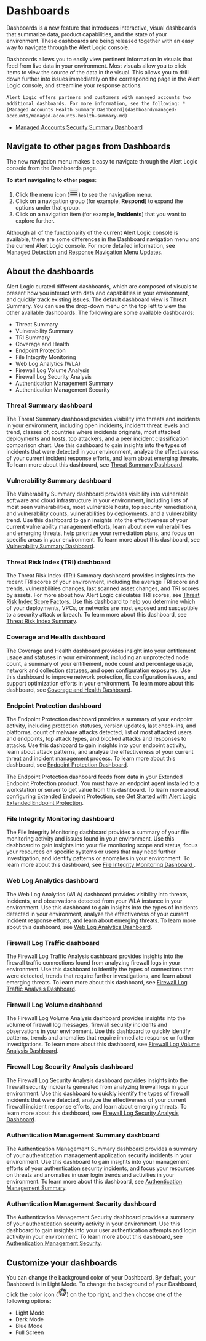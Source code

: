 # Dashboards

Dashboards is a new feature that introduces interactive, visual dashboards that summarize data, product capabilities, and the state of your environment. These dashboards are being released together with an easy way to  navigate through the Alert Logic console.

Dashboards allows you to easily view pertinent information  in  visuals that feed from live data in your environment. Most visuals allow you to click items to view the source of the data  in the visual. This allows you to drill down further into issues immediately  on the corresponding page in the Alert Logic console, and streamline your response actions.

    Alert Logic offers partners and customers with managed accounts two additional dashboards. For more information, see the following: * [Managed Accounts Health Summary Dashboard](dashboard/managed-accounts/managed-accounts-health-summary.md)
* [Managed Accounts Security Summary Dashboard](dashboard/managed-accounts/managed-accounts-security-summary.md)

## Navigate to other pages from Dashboards

The new navigation menu makes it easy to navigate through the Alert Logic console from the Dashboards page.

**To start navigating to other pages**:

1. Click the menu icon (![](../Resources/Images/dashboard/menu-icon.png)) to see the navigation menu.
2. Click on a navigation group (for example, **Respond**) to expand the options under that group.
3. Click on a navigation item (for example, **Incidents**) that you want to explore further.

Although all of the functionality of the current Alert Logic console is available, there are some differences in the Dashboard navigation menu and the current Alert Logic console. For more detailed information, see [Managed Detection and Response Navigation Menu Updates](dashboard/navigation.md#Navigation).

## About the dashboards

Alert Logic curated different dashboards, which are composed of visuals to present how you interact with data and capabilities in your environment, and quickly track existing issues.   The default dashboard view is Threat Summary. You can use the drop-down menu on the top left to view the other available dashboards. The following are some available dashboards:

* Threat Summary
* Vulnerability Summary
* TRI Summary
* Coverage and Health
* Endpoint Protection
* File Integrity Monitoring
* Web Log Analytics (WLA)
* Firewall Log Volume Analysis
* Firewall Log Security Analysis
* Authentication Management Summary
* Authentication Management Security

### Threat Summary dashboard

The Threat Summary dashboard provides visibility into threats and incidents in your environment, including open incidents, incident threat levels and trend, classes of, countries where incidents originate, most attacked deployments and hosts, top attackers, and a peer incident classification comparison chart. Use this dashboard to gain insights into the types of incidents that were detected in your environment,  analyze the effectiveness of your current incident response efforts, and learn about emerging threats. To learn more about this dashboard, see [Threat Summary Dashboard](dashboard/threat-summary.md).

### Vulnerability Summary dashboard

The Vulnerability Summary dashboard provides visibility into vulnerable software and cloud infrastructure in your environment, including lists of most seen vulnerabilities, most vulnerable hosts, top security remediations, and vulnerability counts, vulnerabilities by deployments, and a vulnerability trend. Use this dashboard to gain insights into the effectiveness of your current vulnerability management efforts, learn about new vulnerabilities and emerging threats, help prioritize your remediation plans, and focus on specific areas in your environment. To learn more about this dashboard, see [Vulnerability Summary Dashboard](dashboard/vulnerability-summary.md).

### Threat Risk Index (TRI) dashboard

The Threat Risk Index (TRI) Summary dashboard provides insights into the recent TRI scores of your environment, including the average TRI score and trends, vulnerabilities changes, last scanned asset changes, and TRI scores by assets. For more about how Alert Logic calculates TRI scores, see [Threat Risk Index Score Factors](TRI-score-factors.md). Use this dashboard to help you determine which of your deployments, VPCs, or networks are most exposed and susceptible to a security attack or breach. To learn more about this dashboard, see [Threat Risk Index Summary](dashboard/tri-summary.md).

### Coverage and Health dashboard

The Coverage and Health dashboard provides insight into your entitlement usage and statuses in your environment, including an unprotected node count, a summary of your entitlement,  node count and percentage usage, network and collection statuses, and open configuration exposures. Use this dashboard to improve network protection, fix configuration issues, and support optimization efforts in your environment. To learn more about this dashboard, see [Coverage and Health Dashboard](dashboard/coverage-health.md).

### Endpoint Protection dashboard

The Endpoint Protection dashboard provides a summary of your endpoint activity, including protection statuses, version updates, last check-ins, and platforms, count of malware attacks detected, list of most attacked users and endpoints, top attack types, and blocked attacks and responses to attacks. Use this dashboard to gain insights into your endpoint activity, learn about attack patterns, and analyze the effectiveness of your current threat and incident management process. To learn more about this dashboard, see [Endpoint Protection Dashboard](dashboard/endpoint-protection.md).

The Endpoint Protection dashboard feeds from data in your Extended Endpoint Protection product. You must have an endpoint agent installed to a workstation or server to get value from this dashboard. To learn more about configuring Extended Endpoint Protection, see [Get Started with Alert Logic Extended Endpoint Protection](../get-started/endpoint-protection.md).

### File Integrity Monitoring dashboard

The File Integrity Monitoring dashboard provides a summary of your file monitoring activity and issues found in your environment. Use this dashboard to gain insights into your file monitoring scope and status, focus your resources on specific systems or users that may need further investigation, and identify patterns or anomalies in your environment. To learn more about this dashboard, see [File Integrity Monitoring Dashboard ](dashboard/file-integrity-monitoring.md).

### Web Log Analytics dashboard

The Web Log Analytics (WLA) dashboard provides visibility into threats, incidents, and observations detected from your WLA instance in your environment. Use this dashboard to gain insights into the types of incidents detected in your environment,  analyze the effectiveness of your current incident response efforts, and learn about emerging threats. To learn more about this dashboard, see [Web Log Analytics Dashboard](dashboard/web-log-analytics.md).

### Firewall Log Traffic dashboard

The Firewall Log Traffic Analysis dashboard provides insights into the firewall traffic  connections found from analyzing firewall logs in  your environment. Use this dashboard to identify the types of connections that were detected,  trends that require  further investigations, and learn about emerging threats. To learn more about this dashboard, see [Firewall Log Traffic Analysis Dashboard](dashboard/firewall-log-traffic-analysis-dashboard.md).

### Firewall Log Volume dashboard

The Firewall Log Volume Analysis dashboard provides insights into the volume of firewall log messages, firewall security incidents and observations in your environment. Use this dashboard to quickly identify  patterns, trends and anomalies that require immediate response or further investigations. To learn more about this dashboard, see [Firewall Log Volume Analysis Dashboard](dashboard/firewall-log-volume-dashboard.md).

### Firewall Log Security Analysis dashboard 

The Firewall Log Security Analysis dashboard provides insights into the firewall security incidents generated from analyzing firewall logs in  your environment. Use this dashboard to quickly identify the types of firewall incidents that were detected,  analyze the effectiveness of your current firewall incident response efforts, and learn about emerging threats. To learn more about this dashboard, see [Firewall Log Security Analysis Dashboard](dashboard/firewall-log-security-dashboard.md).

### Authentication Management Summary dashboard

The Authentication Management Summary dashboard provides a summary of your authentication management application security incidents in your environment. Use this dashboard to gain insights into your management efforts of your authentication security incidents, and focus your resources on threats and anomalies in user login trends and activities in your environment. To learn more about this dashboard, see [Authentication Management Summary](dashboard/authentication-management-summary.md).

### Authentication Management Security dashboard

The Authentication Management Security dashboard provides a summary of your authentication security activity in your environment. Use this dashboard to gain insights into your user authentication attempts and login activity in your environment. To learn more about this dashboard, see [Authentication Management Security](dashboard/authentication-management-security.md).

## Customize your dashboards

You can change the background color of your Dashboard. By default, your Dashboard is in Light Mode. To change the background of your Dashboard, click the color icon (![](../Resources/Images/dashboard/color-icon.png)) on the top right, and then choose one of the following options:

* Light Mode
* Dark Mode
* Blue Mode
* Full Screen
